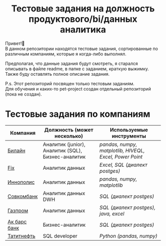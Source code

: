 <center><h1>Тестовые задания на должность продуктового/bi/данных аналитика</h1></center>
Привет!👋<br/>
В данном репозитории находятся тестовые задания, сортированные по различным компаниям, которые я когда-либо выполнял.<br/>

Предполагая, что данные задания будут смотреть, я старался описывать в файле readme, в папке с заданием, краткую выжимку.<br/>
Также буду оставлять полное описание задания.<br/>

P.s. Этот репозиторий посвящен только тестовым заданиям.<br/>
Для обучения и каких-то pet-project создан отдельный репозиторий (пока не создан).

# Тестовые задания по компаниям   

Компания                             | Должность (может несколько) | Используемые инструменты
-----------------------------------| ----------------------------|------------------------
[Билайн](https://github.com/dreg601/Dima_Zhalnin/tree/main/Билайн) | Аналитик (junior), Аналитик (SQL), Бизнес-аналитик | *pandas, numpy, matplotlib, HIVEQL, Excel, Power Point*
[Fix](https://github.com/dreg601/Dima_Zhalnin/tree/main/Fix) | Аналитик данных | *Excel, SQL (диалект postges)*
[Иннополис](https://github.com/dreg601/Dima_Zhalnin) | Аналитик данных | *pandas, numpy, matplotlib*
[Совкомбанк](https://github.com/dreg601/Dima_Zhalnin) | Аналитик данных DWH | *SQL (диалект postges)*
[Газпром](https://github.com/dreg601/Dima_Zhalnin/tree/main/Газпром) | Аналитик данных | *SQL (диалект postges), java, excel*
[Ак барс банк](https://github.com/dreg601/Dima_Zhalnin/tree/main/Ак%20барс%20банк/Бизнес-аналитик) | Бизнес-аналитик | *SQL (диалект postges)*
[Татитнефть](https://github.com/dreg601/Dima_Zhalnin/tree/main/Татитнефть) | SQL developer | *Python (pandas, numpy)*
